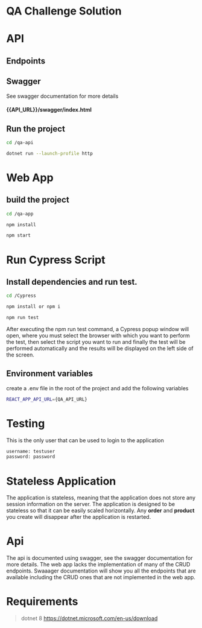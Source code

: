 # QA Challenge Solution
 
# API

## Endpoints

## Swagger

See swagger documentation for more details

#### {{API_URL}}/swagger/index.html

## Run the project

```bash
cd /qa-api

```

```bash
dotnet run --launch-profile http

```

# Web App

## build the project

```bash
cd /qa-app

```

```bash
npm install
```

```bash
npm start
```

# Run Cypress Script

## Install dependencies and run test.

```bash
cd /Cypress

```

```bash
npm install or npm i
```

```bash
npm run test
```

After executing the npm run test command, a Cypress popup window will open, where you must select the browser with which you want to perform the test, then select the script you want to run and finally the test will be performed automatically and the results will be displayed on the left side of the screen.

## Environment variables

create a .env file in the root of the project and add the following variables

```bash
REACT_APP_API_URL={QA_API_URL}
```

# Testing

This is the only user that can be used to login to the application

```bash
username: testuser
password: password
```

# Stateless Application

The application is stateless, meaning that the application does not store any session information on the server. The application is designed to be stateless so that it can be easily scaled horizontally. Any **order** and **product** you create will disappear after the application is restarted.

# Api

The api is documented using swagger, see the swagger documentation for more details. The web app lacks the implementation of many of the CRUD endpoints. Swaaager documentation will show you all the endpoints that are available including the CRUD ones that are not implemented in the web app.

# Requirements

> dotnet 8 https://dotnet.microsoft.com/en-us/download
